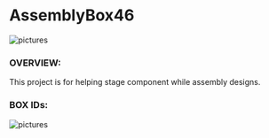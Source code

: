# AssemblyBox46

![pictures](render.png)

### OVERVIEW:

This project is for helping stage component while assembly designs.


### BOX IDs:


![pictures](boxes.png)
